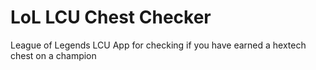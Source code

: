 # LoL LCU Chest Checker

League of Legends LCU App for checking if you have earned a hextech chest on a champion
